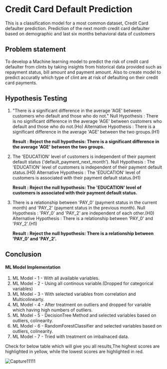 # **Credit Card Default Prediction**
This is a classification model for a most common dataset, Credit Card defaulter prediction. Prediction of the next month credit card defaulter based on demographic and last six months behavioral data of customers

## **Problem statement**
To develop a Machine learning model to predict the risk of credit card defaulter from clints by taking insights from historical data provided such as repayment status, bill amount and payment amount. Also to create model to predict accuratly which type of clint are at risk of defaulting on their credit card payments.
## **Hypothesis Testing**
1. "There is a significant difference in the average 'AGE' between customers who default and those who do not."
   Null Hypothesis : There is no significant difference in the average 'AGE' between customers who default and those who do not.(Ho)
   Alternative Hypothesis : There is a significant difference in the average 'AGE' between the two groups.(H1)

   **Result : Reject the null hypothesis: There is a significant difference in the average 'AGE' between the two groups.**

2. The 'EDUCATION' level of customers is independent of their payment default status ('default_payment_next_month').
   Null Hypothesis : The 'EDUCATION' level of customers is independent of their payment default status.(H0)
   Alternative Hypothesis : The 'EDUCATION' level of customers is associated with their payment default status.(H1)

   **Result : Reject the null hypothesis:  The 'EDUCATION' level of customers is associated with their payment default status.**

3. There is a relationship between 'PAY_0' (payment status in the current month) and 'PAY_2' (payment status in the previous month).
   Null Hypothesis : 'PAY_0' and 'PAY_2' are independent of each other.(H0)
   Alternative Hypothesis : There is a relationship between 'PAY_0' and 'PAY_2'.(H1)

   **Result : Reject the null hypothesis: There is a relationship between 'PAY_0' and 'PAY_2'.**

## **Conclusion**

####  **ML Model Implementation**
1. ML Model - 1 - With all available variables.
2. ML Model - 2 - Using all continous variable.(Dropped for categorical variables)
3. ML Model - 3 - With selected variables from correlation and Multicolinearty.
4. ML Model - 4 - After treatment on outliers and dropped for variable which having high numbers of outliers.
5. ML Model - 5 - DecisionTree Method and selected variables based on outliers, colinearity.
6. ML Model - 6 - RandomForestClassifier and selected variables based on outliers, colinearity.
7. ML Model - 7 - Tried with treatment on imbalnaced data.

Check for below table which will give you all results,The highest scores are highlighted in yellow, while the lowest scores are highlighted in red.

![Capture11111](https://github.com/mramanmulla/MachineLearningModels/assets/135543618/c28dc31a-713c-4420-9936-2bdac03d5c8c)

